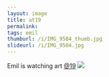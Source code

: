```yaml
---
layout: image
title: at19
permalink: 
tags: emil
thumburl: /i/IMG_9504_thumb.jpg
slideurl: /i/IMG_9504.jpg
---
```

Emil is watching art [@19](http://at19.de)
![]({{site.url}}/i/IMG_9504.jpg)


